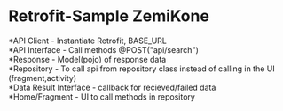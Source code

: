 # Retrofit-Sample ZemiKone

*API Client - Instantiate Retrofit, BASE_URL  
*API Interface - Call methods  @POST("api/search")  
*Response - Model(pojo) of response data  
*Repository - To call api from repository class instead of calling in the UI (fragment,activity)  
*Data Result Interface - callback for recieved/failed data  
*Home/Fragment - UI to call methods in repository  
